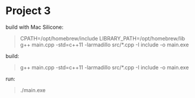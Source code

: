 # Project 3

build with Mac Silicone: 
> CPATH=/opt/homebrew/include LIBRARY_PATH=/opt/homebrew/lib g++ main.cpp -std=c++11 -larmadillo src/*.cpp -I include -o main.exe

build:
> g++ main.cpp -std=c++11 -larmadillo src/*.cpp -I include -o main.exe

run:
> ./main.exe

